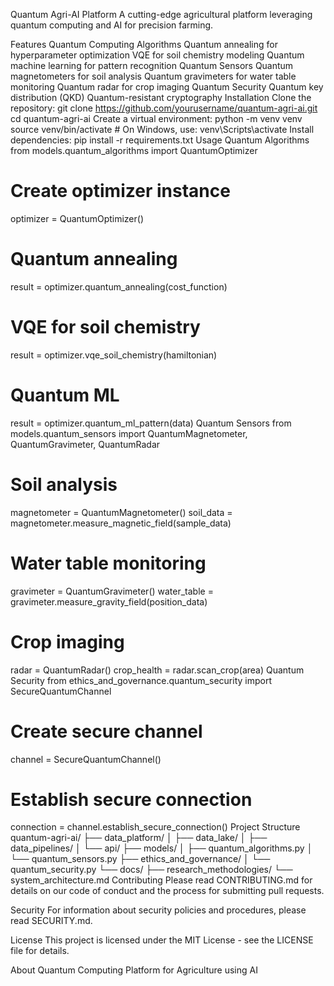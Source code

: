 Quantum Agri-AI Platform
A cutting-edge agricultural platform leveraging quantum computing and AI for precision farming.

Features
Quantum Computing Algorithms
Quantum annealing for hyperparameter optimization
VQE for soil chemistry modeling
Quantum machine learning for pattern recognition
Quantum Sensors
Quantum magnetometers for soil analysis
Quantum gravimeters for water table monitoring
Quantum radar for crop imaging
Quantum Security
Quantum key distribution (QKD)
Quantum-resistant cryptography
Installation
Clone the repository:
git clone https://github.com/yourusername/quantum-agri-ai.git
cd quantum-agri-ai
Create a virtual environment:
python -m venv venv
source venv/bin/activate  # On Windows, use: venv\Scripts\activate
Install dependencies:
pip install -r requirements.txt
Usage
Quantum Algorithms
from models.quantum_algorithms import QuantumOptimizer

# Create optimizer instance
optimizer = QuantumOptimizer()

# Quantum annealing
result = optimizer.quantum_annealing(cost_function)

# VQE for soil chemistry
result = optimizer.vqe_soil_chemistry(hamiltonian)

# Quantum ML
result = optimizer.quantum_ml_pattern(data)
Quantum Sensors
from models.quantum_sensors import QuantumMagnetometer, QuantumGravimeter, QuantumRadar

# Soil analysis
magnetometer = QuantumMagnetometer()
soil_data = magnetometer.measure_magnetic_field(sample_data)

# Water table monitoring
gravimeter = QuantumGravimeter()
water_table = gravimeter.measure_gravity_field(position_data)

# Crop imaging
radar = QuantumRadar()
crop_health = radar.scan_crop(area)
Quantum Security
from ethics_and_governance.quantum_security import SecureQuantumChannel

# Create secure channel
channel = SecureQuantumChannel()

# Establish secure connection
connection = channel.establish_secure_connection()
Project Structure
quantum-agri-ai/
├── data_platform/
│   ├── data_lake/
│   ├── data_pipelines/
│   └── api/
├── models/
│   ├── quantum_algorithms.py
│   └── quantum_sensors.py
├── ethics_and_governance/
│   └── quantum_security.py
└── docs/
    ├── research_methodologies/
    └── system_architecture.md
Contributing
Please read CONTRIBUTING.md for details on our code of conduct and the process for submitting pull requests.

Security
For information about security policies and procedures, please read SECURITY.md.

License
This project is licensed under the MIT License - see the LICENSE file for details.

About
Quantum Computing Platform for Agriculture using AI
